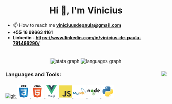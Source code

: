 <h1 align="center">Hi 👋, I'm Vinicius</h1>

- 📫 How to reach me **viniciuusdepaula@gmail.com**
- **+55 16 996634161**
- **Linkedin - https://www.linkedin.com/in/vinicius-de-paula-791466290/**

#

<div align="center">
  <img src="https://github-readme-stats.vercel.app/api?username=viniyoda&hide_title=false&hide_rank=false&show_icons=true&include_all_commits=true&count_private=true&disable_animations=false&theme=gotham" height="150" alt="stats graph"  />
  <img src="https://github-readme-stats.vercel.app/api/top-langs?username=viniyoda&locale=en&hide_title=false&layout=compact&card_width=320&langs_count=5&theme=gotham" height="150" alt="languages graph"  />
</div>

###

<img align="right" height="200" src="https://64.media.tumblr.com/961ebfabe1ae396d04b6803d107539ff/8feea8f0053177f8-ed/s540x810/a5a6e66c373c1a04e6bcf0b2dfb359ca2739f6c7.gifv"  />

###

<h3 align="left">Languages and Tools:</h3>

###

<p align="left"> 
<a href="https://git-scm.com/" target="_blank" rel="noreferrer"> <img src="https://www.vectorlogo.zone/logos/git-scm/git-scm-icon.svg" alt="git" width="40" height="40"/> </a>
<a href="https://www.w3schools.com/css/" target="_blank" rel="noreferrer"> <img src="https://raw.githubusercontent.com/devicons/devicon/master/icons/css3/css3-original-wordmark.svg" alt="css3" width="40" height="40"/> </a>
<a href="https://www.w3.org/html/" target="_blank" rel="noreferrer"> <img src="https://raw.githubusercontent.com/devicons/devicon/master/icons/html5/html5-original-wordmark.svg" alt="html5" width="40" height="40"/> </a>
<a href="https://vuejs.org/" target="_blank" rel="noreferrer"> <img src="https://raw.githubusercontent.com/devicons/devicon/master/icons/vuejs/vuejs-original-wordmark.svg" alt="vuejs" width="40" height="40"/> </a>
<a href="https://developer.mozilla.org/en-US/docs/Web/JavaScript" target="_blank" rel="noreferrer"> <img src="https://raw.githubusercontent.com/devicons/devicon/master/icons/javascript/javascript-original.svg" alt="javascript" width="40" height="40"/> </a>
<a href="https://www.mysql.com/" target="_blank" rel="noreferrer"> <img src="https://raw.githubusercontent.com/devicons/devicon/master/icons/mysql/mysql-original-wordmark.svg" alt="mysql" width="40" height="40"/> </a>
<a href="https://nodejs.org" target="_blank" rel="noreferrer"> <img src="https://raw.githubusercontent.com/devicons/devicon/master/icons/nodejs/nodejs-original-wordmark.svg" alt="nodejs" width="40" height="40"/> </a>
<a href="https://www.python.org" target="_blank" rel="noreferrer"> <img src="https://raw.githubusercontent.com/devicons/devicon/master/icons/python/python-original.svg" alt="python" width="40" height="40"/> </a>

###
